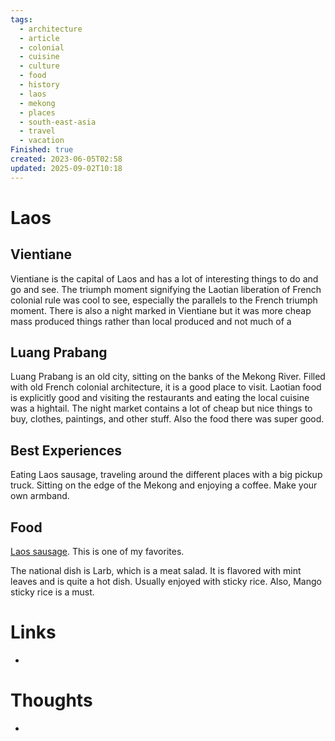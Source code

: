 ```yaml
---
tags:
  - architecture
  - article
  - colonial
  - cuisine
  - culture
  - food
  - history
  - laos
  - mekong
  - places
  - south-east-asia
  - travel
  - vacation
Finished: true
created: 2023-06-05T02:58
updated: 2025-09-02T10:18
---
```


# Laos


## Vientiane
Vientiane is the capital of Laos and has a lot of interesting things to do and go and see. The triumph moment signifying the Laotian liberation of French colonial rule was cool to see, especially the parallels to the French triumph moment. There is also a night marked in Vientiane but it was more cheap mass produced things rather than local produced and not much of a 

## Luang Prabang
Luang Prabang is an old city, sitting on the banks of the Mekong River. Filled with old French colonial architecture, it is a good place to visit. Laotian food is explicitly good and visiting the restaurants and eating the local cuisine was a hightail. The night market contains a lot of cheap but nice things to buy, clothes, paintings, and other stuff. Also the food there was super good. 

## Best Experiences
Eating Laos sausage, traveling around the different places with a big pickup truck. Sitting on the edge of the Mekong and enjoying a coffee.  Make your own armband. 

## Food
[Laos sausage](https://www.saengskitchen.com/laorecipes/laosausage). This is one of my favorites.  

The national dish is Larb, which is a meat salad. It is flavored with mint leaves and is quite a hot dish. Usually enjoyed with sticky rice. 
Also, Mango sticky rice is a must. 

# Links
- 

# Thoughts 
- 